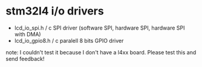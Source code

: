 # stm32l4 i/o drivers

- lcd_io_spi.h / c SPI driver (software SPI, hardware SPI, hardware SPI with DMA)
- lcd_io_gpio8.h / c paralell 8 bits GPIO driver 

note: I couldn't test it because I don't have a l4xx board. Please test this and send feedback!
